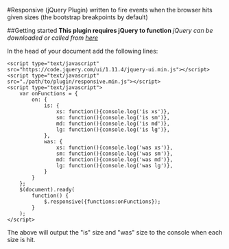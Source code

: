 #Responsive (jQuery Plugin)
written to fire events when the browser hits given sizes (the bootstrap breakpoints by default)

##Getting started
**This plugin requires jQuery to function**
*jQuery can be downloaded or called from [here](https://code.jquery.com/ui/1.11.4/jquery-ui.min.js)*

In the head of your document add the following lines:
```
<script type="text/javascript" src="https://code.jquery.com/ui/1.11.4/jquery-ui.min.js"></script>
<script type="text/javascript" src="./path/to/plugin/responsive.min.js"></script>
<script type="text/javascript">
    var onFunctions = {
        on: {
            is: {
                xs: function(){console.log('is xs')},
                sm: function(){console.log('is sm')},
                md: function(){console.log('is md')},
                lg: function(){console.log('is lg')},
            },
            was: {
                xs: function(){console.log('was xs')},
                sm: function(){console.log('was sm')},
                md: function(){console.log('was md')},
                lg: function(){console.log('was lg')},
            }
        }
    };
    $(document).ready(
        function() {
            $.responsive({functions:onFunctions});
        }
    );
</script>
```
The above will output the "is" size and "was" size to the console when each size is hit.